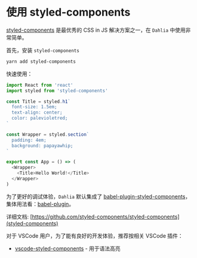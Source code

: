 # 使用 styled-components

[styled-components](https://github.com/styled-components/styled-components) 是最优秀的 CSS in JS 解决方案之一，在 `Dahlia` 中使用非常简单。

首先，安装 `styled-components`

```bash
yarn add styled-components
```

快速使用：

```js
import React from 'react'
import styled from 'styled-components'

const Title = styled.h1`
  font-size: 1.5em;
  text-align: center;
  color: palevioletred;
`

const Wrapper = styled.section`
  padding: 4em;
  background: papayawhip;
`

export const App = () => (
  <Wrapper>
    <Title>Hello World!</Title>
  </Wrapper>
)
```

为了更好的调试体验，`Dahlia` 默认集成了 [babel-plugin-styled-components](https://github.com/styled-components/babel-plugin-styled-components)，集体用法看：[babel-plugin](https://www.styled-components.com/docs/tooling#babel-plugin)。

详细文档: [https://github.com/styled-components/styled-components](styled-components)

对于 VSCode 用户，为了能有良好的开发体验，推荐按相关 VSCode 插件：

- [vscode-styled-components](https://marketplace.visualstudio.com/items?itemName=jpoissonnier.vscode-styled-components) - 用于语法高亮
